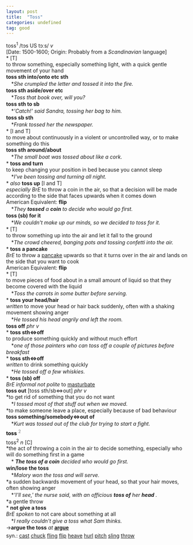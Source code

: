 ```yaml
---
layout: post
title:  "Toss"
categories: undefined
tag: good
---
```

<DIV style="MARGIN: 0px 0px 5px">toss<SUP>1</SUP> /tɔs US tɔːs/ <I>v</I> <BR>[Date: 1500-1600; Origin: Probably from a <I>Scandinavian</I> language]<BR>* [T] <BR>to throw something, especially something light, with a quick gentle movement of your hand<BR><B>toss sth into/onto etc sth</B><BR>　*<I>She crumpled the letter and tossed it into the fire.</I><BR><B>toss sth aside/over etc</B><BR>　*<I>Toss that book over, will you?</I><BR><B>toss sth to sb</B><BR>　*<I>'Catch!' said Sandra, tossing her bag to him.</I><BR><B>toss sb sth</B><BR>　*<I>Frank tossed her the newspaper.</I><BR>* [I and T] <BR>to move about continuously in a violent or uncontrolled way, or to make something do this<BR><B>toss sth around/about</B><BR>　*<I>The small boat was tossed about like a cork.</I><BR>* <B>toss and turn</B><BR>to keep changing your position in bed because you cannot sleep<BR>　*<I>I've been tossing and turning all night.</I><BR>* <I>also</I> <B>toss up</B> [I and T]<BR><I>especially BrE</I> to throw a coin in the air, so that a decision will be made according to the side that faces upwards when it comes down<BR>American Equivalent: <B>flip</B><BR>　*<I>They <B>tossed</B> a <B>coin</B> to decide who would go first.</I><BR><B>toss (sb) for it</B><BR>　*<I>We couldn't make up our minds, so we decided to toss for it.</I><BR>* [T] <BR>to throw something up into the air and let it fall to the ground<BR>　*<I>The crowd cheered, banging pots and tossing confetti into the air.</I><BR>* <B>toss a pancake</B><BR><I>BrE</I> to throw a <A href="{{ site.baseurl }}/pancake"><U>pancake</U></A> upwards so that it turns over in the air and lands on the side that you want to cook<BR>American Equivalent: <B>flip</B><BR>* [T] <BR>to move pieces of food about in a small amount of liquid so that they become covered with the liquid<BR>　*<I>Toss the carrots in some butter before serving.</I><BR>* <B>toss your head/hair</B><BR><I>written</I> to move your head or hair back suddenly, often with a shaking movement showing anger<BR>　*<I>He tossed his head angrily and left the room.</I><BR><B>toss off</B> <I>phr v</I><BR>* <B>toss sth⇔off</B><BR>to produce something quickly and without much effort<BR>　*<I>one of those painters who can toss off a couple of pictures before breakfast</I><BR>* <B>toss sth⇔off</B><BR><I>written</I> to drink something quickly<BR>　*<I>He tossed off a few whiskies.</I><BR>* <B>toss (sb) off</B><BR><I>BrE informal not polite</I> to <A href="{{ site.baseurl }}/masturbate"><U>masturbate</U></A><BR><B>toss out</B> [toss sth/sb⇔out] <I>phr v</I><BR>*to get rid of something that you do not want<BR>　*<I>I tossed most of that stuff out when we moved.</I><BR>*to make someone leave a place, especially because of bad behaviour<BR><B>toss something/somebody⇔out of</B><BR>　*<I>Kurt was tossed out of the club for trying to start a fight.</I></DIV>
<DIV style="COLOR: #808080; MARGIN: 0px 0px 5px; LINE-HEIGHT: normal"><SPAN style="FONT-SIZE: 10.5pt; COLOR: #000000; LINE-HEIGHT: normal"><B>toss</B></SPAN> <SUP style="FONT-SIZE: 83%; LINE-HEIGHT: normal">2</SUP> </DIV>
<DIV style="MARGIN: 0px 0px 5px">toss<SUP>2</SUP> <I>n</I> [C] <BR>*the act of throwing a coin in the air to decide something, especially who will do something first in a game<BR>　*<I> <B>The toss of a coin</B> decided who would go first.</I><BR><B>win/lose the toss</B><BR>　*<I>Malory won the toss and will serve.</I><BR>*a sudden backwards movement of your head, so that your hair moves, often showing anger<BR>　*<I>'I'll see,' the nurse said, with an officious <B>toss of</B> her <B>head</B> .</I><BR>*a gentle throw<BR>* <B>not give a toss</B><BR><I>BrE spoken</I> to not care about something at all<BR>　*<I>I really couldn't give a toss what Sam thinks.</I><BR>→<B>argue the toss</B> <I>at</I> <B><A href="{{ site.baseurl }}/argue"><U>argue</U></A></B></DIV>
<DIV style="MARGIN: 0px 0px 5px">
<DIV style="MARGIN: 4px 0px">syn.: <A href="{{ site.baseurl }}/cast"><U>cast</U></A> <A href="{{ site.baseurl }}/chuck"><U>chuck</U></A> <A href="{{ site.baseurl }}/fling"><U>fling</U></A> <A href="{{ site.baseurl }}/flip"><U>flip</U></A> <A href="{{ site.baseurl }}/heave"><U>heave</U></A> <A href="{{ site.baseurl }}/hurl"><U>hurl</U></A> <A href="{{ site.baseurl }}/pitch"><U>pitch</U></A> <A href="{{ site.baseurl }}/sling"><U>sling</U></A> <A href="{{ site.baseurl }}/throw"><U>throw</U></A></DIV></DIV>
